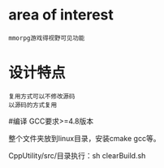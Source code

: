 # area of interest
    mmorpg游戏得视野可见功能
    
    
# 设计特点
    复用方式可以不修改源码
    以源码的方式复用

#编译
GCC要求>=4.8版本

整个文件夹放到linux目录，安装cmake gcc等。

CppUtility/src/目录执行：sh clearBuild.sh

